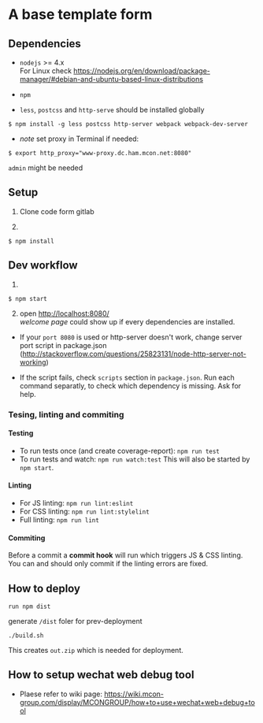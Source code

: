 
# A base template form

## Dependencies
- `nodejs` >= 4.x  
   For Linux check <https://nodejs.org/en/download/package-manager/#debian-and-ubuntu-based-linux-distributions>

- `npm`
 
- `less`, `postcss` and `http-serve` should be installed globally
```
$ npm install -g less postcss http-server webpack webpack-dev-server
```
- *note* set proxy in Terminal if needed:
```
$ export http_proxy="www-proxy.dc.ham.mcon.net:8080"
```
`admin` might be needed
    
## Setup    
1. Clone code form gitlab

2. 
```
$ npm install
```

## Dev workflow

1. 
```
$ npm start
```

2. open <http://localhost:8080/>  
  *welcome page* could show up if every dependencies are installed.

- If your `port 8080` is used or http-server doesn't work, change server port script in package.json (<http://stackoverflow.com/questions/25823131/node-http-server-not-working>)

- If the script fails, check `scripts` section in `package.json`. Run each command separatly, to check which dependency is missing. Ask for help.

### Tesing, linting and commiting

#### Testing
- To run tests once (and create coverage-report): `npm run test`
- To run tests and watch: `npm run watch:test`
  This will also be started by `npm start`.

#### Linting
- For JS linting: `npm run lint:eslint`
- For CSS linting: `npm run lint:stylelint`
- Full linting: `npm run lint`

#### Commiting
Before a commit a **commit hook** will run which triggers JS & CSS linting. You can and should only commit if the linting errors are fixed. 


## How to deploy

```
run npm dist
```
generate `/dist` foler for prev-deployment

```
./build.sh
```
This creates `out.zip` which is needed for deployment.

## How to setup wechat web debug tool

- Plaese refer to wiki page:  https://wiki.mcon-group.com/display/MCONGROUP/how+to+use+wechat+web+debug+tool
